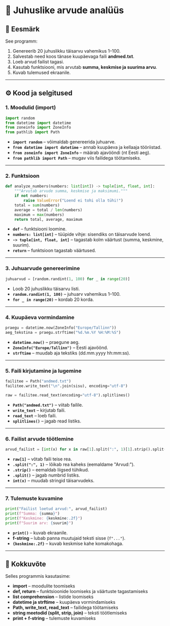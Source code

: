 # 📘 Juhuslike arvude analüüs

## 🎯 Eesmärk
See programm:
1. Genereerib 20 juhuslikku täisarvu vahemikus 1–100.  
2. Salvestab need koos tänase kuupäevaga faili **andmed.txt**.  
3. Loeb arvud failist tagasi.  
4. Kasutab funktsiooni, mis arvutab **summa, keskmise ja suurima arvu**.  
5. Kuvab tulemused ekraanile.  

---

## ⚙️ Kood ja selgitused

### 1. Moodulid (import)
```python
import random
from datetime import datetime
from zoneinfo import ZoneInfo
from pathlib import Path
```

- **`import random`** – võimaldab genereerida juhuarve.  
- **`from datetime import datetime`** – annab kuupäeva ja kellaaja tööriistad.  
- **`from zoneinfo import ZoneInfo`** – määrab ajavööndi (nt Eesti aeg).  
- **`from pathlib import Path`** – mugav viis failidega töötamiseks.  

---

### 2. Funktsioon
```python
def analyze_numbers(numbers: list[int]) -> tuple[int, float, int]:
    """Arvutab arvude summa, keskmise ja maksimumi."""
    if not numbers:
        raise ValueError("Loend ei tohi olla tühi!")
    total = sum(numbers)
    average = total / len(numbers)
    maximum = max(numbers)
    return total, average, maximum
```

- **`def`** – funktsiooni loomine.  
- **`numbers: list[int]`** – tüüpide vihje: sisendiks on täisarvude loend.  
- **`-> tuple[int, float, int]`** – tagastab kolm väärtust (summa, keskmine, suurim).  
- **`return`** – funktsioon tagastab väärtused.  

---

### 3. Juhuarvude genereerimine
```python
juhuarvud = [random.randint(1, 100) for _ in range(20)]
```

- Loob 20 juhuslikku täisarvu listi.  
- **`random.randint(1, 100)`** – juhuarv vahemikus 1–100.  
- **`for _ in range(20)`** – kordab 20 korda.  

---

### 4. Kuupäeva vormindamine
```python
praegu = datetime.now(ZoneInfo("Europe/Tallinn"))
aeg_tekstina = praegu.strftime("%d.%m.%Y %H:%M:%S")
```

- **`datetime.now()`** – praegune aeg.  
- **`ZoneInfo("Europe/Tallinn")`** – Eesti ajavöönd.  
- **`strftime`** – muudab aja tekstiks (dd.mm.yyyy hh:mm:ss).  

---

### 5. Faili kirjutamine ja lugemine
```python
failitee = Path("andmed.txt")
failitee.write_text("\n".join(sisu), encoding="utf-8")

raw = failitee.read_text(encoding="utf-8").splitlines()
```

- **`Path("andmed.txt")`** – viitab failile.  
- **`write_text`** – kirjutab faili.  
- **`read_text`** – loeb faili.  
- **`splitlines()`** – jagab read listiks.  

---

### 6. Failist arvude töötlemine
```python
arvud_failist = [int(x) for x in raw[1].split(":", 1)[1].strip().split()]
```

- **`raw[1]`** – võtab faili teise rea.  
- **`.split(":", 1)`** – lõikab rea kaheks (eemaldame "Arvud:").  
- **`.strip()`** – eemaldab liigsed tühikud.  
- **`.split()`** – jagab numbrid listiks.  
- **`int(x)`** – muudab stringid täisarvudeks.  

---

### 7. Tulemuste kuvamine
```python
print("Failist loetud arvud:", arvud_failist)
print(f"Summa: {summa}")
print(f"Keskmine: {keskmine:.2f}")
print(f"Suurim arv: {suurim}")
```

- **`print()`** – kuvab ekraanile.  
- **f-string** – lubab panna muutujaid teksti sisse (`f"..."`).  
- **`{keskmine:.2f}`** – kuvab keskmise kahe komakohaga.  

---

## 📝 Kokkuvõte
Selles programmis kasutasime:
- **import** – moodulite toomiseks  
- **def, return** – funktsioonide loomiseks ja väärtuste tagastamiseks  
- **list comprehension** – listide loomiseks  
- **datetime ja strftime** – kuupäeva vormindamiseks  
- **Path, write_text, read_text** – failidega töötamiseks  
- **string meetodid (split, strip, join)** – teksti töötlemiseks  
- **print + f-string** – tulemuste kuvamiseks  
